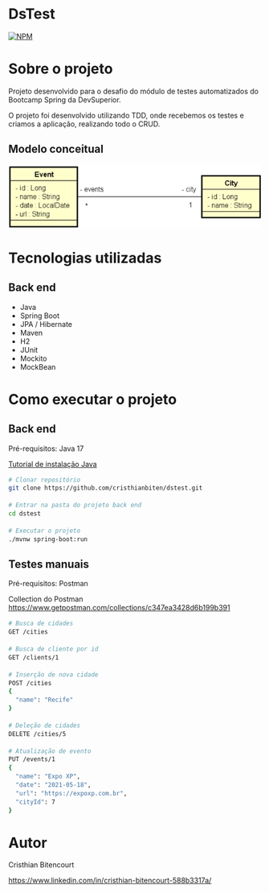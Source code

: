 # DsTest
[![NPM](https://img.shields.io/npm/l/react)](https://github.com/cristhianbiten/dstest/blob/main/LICENSE) 

# Sobre o projeto


Projeto desenvolvido para o desafio do módulo de testes automatizados do Bootcamp Spring da DevSuperior.

O projeto foi desenvolvido utilizando TDD, onde recebemos os testes e criamos a aplicação, realizando todo o CRUD.

## Modelo conceitual
![Modelo Conceitual](https://github.com/cristhianbiten/assets/blob/main/dstest.png)

# Tecnologias utilizadas
## Back end
- Java
- Spring Boot
- JPA / Hibernate
- Maven
- H2
- JUnit
- Mockito
- MockBean

# Como executar o projeto

## Back end
Pré-requisitos: Java 17

[Tutorial de instalação Java](https://www.youtube.com/watch?v=QekeJBShCy4)

```bash
# Clonar repositório
git clone https://github.com/cristhianbiten/dstest.git

# Entrar na pasta do projeto back end
cd dstest

# Executar o projeto
./mvnw spring-boot:run
```

## Testes manuais
Pré-requisitos: Postman

Collection do Postman
https://www.getpostman.com/collections/c347ea3428d6b199b391

```bash
# Busca de cidades
GET /cities

# Busca de cliente por id
GET /clients/1

# Inserção de nova cidade
POST /cities
{
  "name": "Recife"
}

# Deleção de cidades
DELETE /cities/5

# Atualização de evento
PUT /events/1
{
  "name": "Expo XP",
  "date": "2021-05-18",
  "url": "https://expoxp.com.br",
  "cityId": 7
}

```

# Autor

Cristhian Bitencourt

https://www.linkedin.com/in/cristhian-bitencourt-588b3317a/
